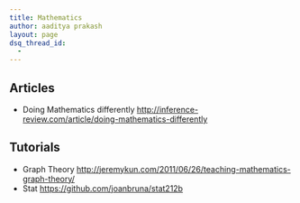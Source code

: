 ```yaml
---
title: Mathematics
author: aaditya prakash
layout: page
dsq_thread_id:
  - 
---
```


## Articles
 * Doing Mathematics differently <http://inference-review.com/article/doing-mathematics-differently>

## Tutorials
 * Graph Theory <http://jeremykun.com/2011/06/26/teaching-mathematics-graph-theory/>
 * Stat <https://github.com/joanbruna/stat212b>
